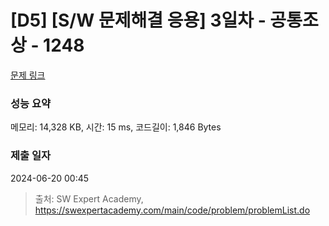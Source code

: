 # [D5] [S/W 문제해결 응용] 3일차 - 공통조상 - 1248 

[문제 링크](https://swexpertacademy.com/main/code/problem/problemDetail.do?contestProbId=AV15PTkqAPYCFAYD) 

### 성능 요약

메모리: 14,328 KB, 시간: 15 ms, 코드길이: 1,846 Bytes

### 제출 일자

2024-06-20 00:45



> 출처: SW Expert Academy, https://swexpertacademy.com/main/code/problem/problemList.do